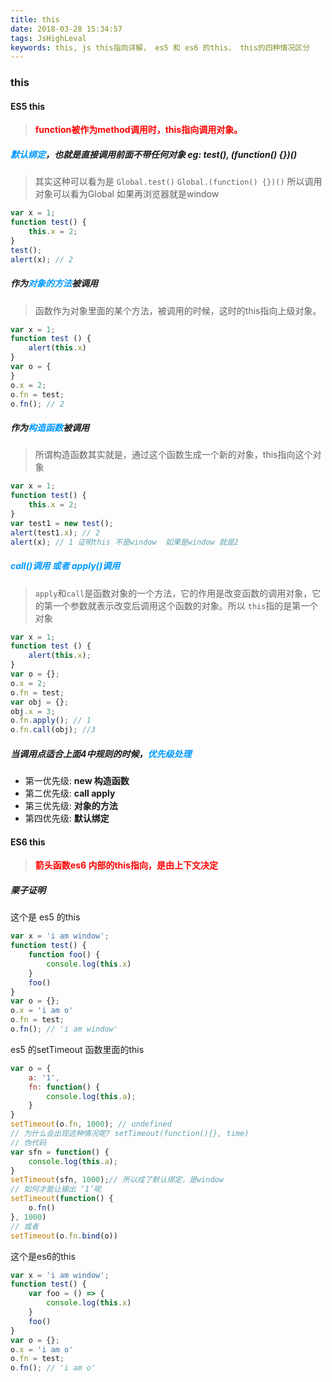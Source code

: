 ```yaml
---
title: this
date: 2018-03-28 15:34:57
tags: JsHighLeval
keywords: this, js this指向详解， es5 和 es6 的this， this的四种情况区分
---
```

### this
#### ES5 this
> <font color="red">**function被作为method调用时，this指向调用对象。**</font>

##### <font color="#0099ff">默认绑定</font>，也就是直接调用前面不带任何对象 eg: test(), (function() {})()
> 其实这种可以看为是 `Global.test()` `Global.(function() {})()` 所以调用对象可以看为Global 如果再浏览器就是window

```javascript
var x = 1;
function test() {
    this.x = 2;
}
test();
alert(x); // 2
```

##### 作为<font color="#0099ff">对象的方法</font>被调用
> 函数作为对象里面的某个方法，被调用的时候，这时的this指向上级对象。

```javascript
var x = 1;
function test () {
    alert(this.x)
}
var o = {
}
o.x = 2;
o.fn = test;
o.fn(); // 2
```
##### 作为<font color="#0099ff">构造函数</font>被调用
> 所谓构造函数其实就是，通过这个函数生成一个新的对象，this指向这个对象

```javascript
var x = 1;
function test() {
    this.x = 2;
}
var test1 = new test();
alert(test1.x); // 2
alert(x); // 1 证明this 不是window  如果是window 就是2
```
##### <font color="#0099ff">call()调用 或者 apply()调用</font>
> `apply`和`call`是函数对象的一个方法，它的作用是改变函数的调用对象，它的第一个参数就表示改变后调用这个函数的对象。所以 `this`指的是第一个对象

```javascript
var x = 1;
function test () {
    alert(this.x);
}
var o = {};
o.x = 2;
o.fn = test;
var obj = {};
obj.x = 3;
o.fn.apply(); // 1
o.fn.call(obj); //3
```

##### 当调用点适合上面4中规则的时候，<font color="#0099ff">优先级处理</font>
* 第一优先级: **new 构造函数**
* 第二优先级: **call apply**
* 第三优先级: **对象的方法**
* 第四优先级: **默认绑定**

#### ES6 this
> <font color="red">**箭头函数es6 内部的this指向，是由上下文决定**</font>

##### 栗子证明
这个是 es5 的this
```javascript
var x = 'i am window';
function test() {
    function foo() {
        console.log(this.x)
    }
    foo()
}
var o = {};
o.x = 'i am o'
o.fn = test;
o.fn(); // 'i am window'
```
es5 的setTimeout 函数里面的this
```javascript
var o = {
    a: '1',
    fn: function() {
        console.log(this.a);
    }
}
setTimeout(o.fn, 1000); // undefined
// 为什么会出现这种情况呢? setTimeout(function(){}, time)
// 伪代码
var sfn = function() {
    console.log(this.a);
}
setTimeout(sfn, 1000);// 所以成了默认绑定，是window
// 如何才能让输出 ‘1’呢
setTimeout(function() {
    o.fn()
}, 1000)
// 或者
setTimeout(o.fn.bind(o))
```
这个是es6的this
```javascript
var x = 'i am window';
function test() {
    var foo = () => {
        console.log(this.x)
    }
    foo()
}
var o = {};
o.x = 'i am o'
o.fn = test;
o.fn(); // 'i am o'
```

